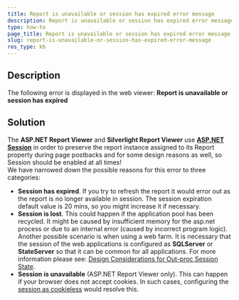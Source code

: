 ```yaml
---
title: Report is unavailable or session has expired error message
description: Report is unavailable or session has expired error message.
type: how-to
page_title: Report is unavailable or session has expired error message
slug: report-is-unavailable-or-session-has-expired-error-message
res_type: kb
---
```


   
 ## Description  
 The following error is displayed in the web viewer: **Report is unavailable or session has expired**  
   
 ## Solution 
 The **ASP<span>.</span>NET Report Viewer** and **Silverlight Report Viewer** use [**ASP.NET Session**](http://msdn.microsoft.com/en-us/library/ms972429.aspx) in order to preserve the report instance assigned to its Report property during page postbacks and for some design reasons as well, so Session should be enabled at all times!  
 We have narrowed down the possible reasons for this error to three categories:  
 
- **Session has expired**. If you try to refresh the report it would error out as the report is no longer available in session. The session expiration default value is 20 mins, so you might increase it if necessary.
- **Session is lost**. This could happen if the application pool has been recycled. It might be caused by insufficient memory for the asp.net process or due to an internal error (caused by incorrect program logic). Another possible scenario is when using a web farm. It is necessary that the session of the web applications is configured as **SQLServer** or **StateServer** so that it can be common for all applications. For more information please see: [Design Considerations for Out-proc Session State](../asp-net-report-viewer-outproc).
- **Session is unavailable** (ASP<span>.</span>NET Report Viewer only). This can happen if your browser does not accept cookies. In such cases, configuring the [session as cookieless](http://msdn.microsoft.com/en-us/library/aa479314.aspx) would resolve this.




